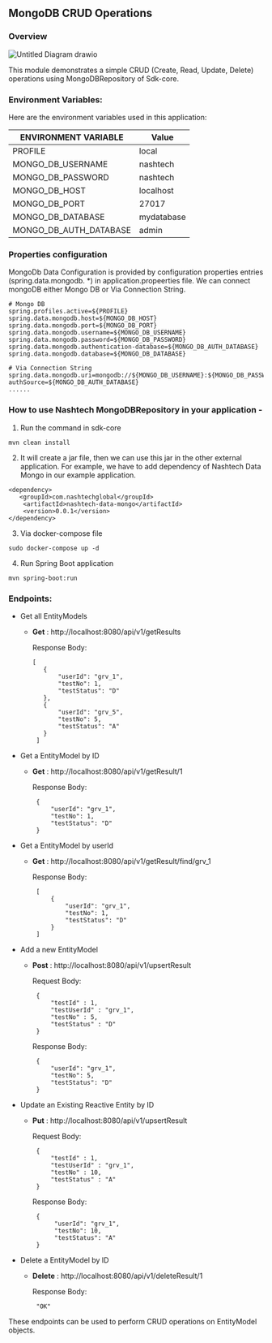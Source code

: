 ## MongoDB CRUD Operations

### Overview
![Untitled Diagram drawio](https://user-images.githubusercontent.com/87006481/235065193-fe50d2f2-8d53-4f25-9267-ed703ce2ef52.png)

This module demonstrates a simple CRUD (Create, Read, Update, Delete) operations using MongoDBRepository of Sdk-core.

### Environment Variables:
Here are the environment variables used in this application:

| ENVIRONMENT VARIABLE     | Value         |
|--------------------------|---------------|
| PROFILE                  | local         |
| MONGO_DB_USERNAME        | nashtech      |
| MONGO_DB_PASSWORD        | nashtech      |
| MONGO_DB_HOST            | localhost     |
| MONGO_DB_PORT            | 27017         |
| MONGO_DB_DATABASE        | mydatabase    |
| MONGO_DB_AUTH_DATABASE   | admin         |

### Properties configuration
 MongoDb Data Configuration is provided by configuration properties entries (spring.data.mongodb. *) in application.propeerties file.
 We can connect mongoDB either Mongo DB  or Via Connection String.

```
# Mongo DB
spring.profiles.active=${PROFILE}
spring.data.mongodb.host=${MONGO_DB_HOST}
spring.data.mongodb.port=${MONGO_DB_PORT}
spring.data.mongodb.username=${MONGO_DB_USERNAME}
spring.data.mongodb.password=${MONGO_DB_PASSWORD}
spring.data.mongodb.authentication-database=${MONGO_DB_AUTH_DATABASE}
spring.data.mongodb.database=${MONGO_DB_DATABASE}

# Via Connection String
spring.data.mongodb.uri=mongodb://${MONGO_DB_USERNAME}:${MONGO_DB_PASSWORD}@${MONGO_DB_HOST}:${MONGO_DB_PORT}/${MONGO_DB_DATABASE}?authSource=${MONGO_DB_AUTH_DATABASE}
......
```

### How to use Nashtech MongoDBRepository in your application -
1. Run the command in sdk-core

 ````
 mvn clean install 
 ````
2. It will create a jar file, then we can use this jar in the other external application.
   For example, we have to add dependency of Nashtech Data Mongo in our example application.

 ````
 <dependency>
    <groupId>com.nashtechglobal</groupId>
     <artifactId>nashtech-data-mongo</artifactId>
     <version>0.0.1</version>
 </dependency>
   ````   
3. Via docker-compose file

 ````
 sudo docker-compose up -d
 ````
4. Run Spring Boot application

 ````
 mvn spring-boot:run
 ````



### Endpoints:

- Get all EntityModels 
  - **Get** : http://localhost:8080/api/v1/getResults

    Response Body:
     ```
     [
        {
            "userId": "grv_1",
            "testNo": 1,
            "testStatus": "D"
        },
        {
            "userId": "grv_5",
            "testNo": 5,
            "testStatus": "A"
        }
      ]
    ```
- Get a EntityModel by ID
    - **Get** : http://localhost:8080/api/v1/getResult/1

      Response Body:
       ```
        {
            "userId": "grv_1",
            "testNo": 1,
            "testStatus": "D"
        }
       ```
- Get a EntityModel by userId
    - **Get** : http://localhost:8080/api/v1/getResult/find/grv_1

      Response Body:
       ```
        [
            {
                "userId": "grv_1",
                "testNo": 1,
                "testStatus": "D"
            }
        ]
       ```
- Add a new EntityModel 
    - **Post** : http://localhost:8080/api/v1/upsertResult

      Request Body:
       ```
        {
            "testId" : 1,
            "testUserId" : "grv_1",
            "testNo" : 5,
            "testStatus" : "D"
        }
       ```
      Response Body:
       ```
        {
            "userId": "grv_1",
            "testNo": 5,
            "testStatus": "D"
        }
       ```

- Update an Existing Reactive Entity by ID
    - **Put** : http://localhost:8080/api/v1/upsertResult

      Request Body:
        ```
         {
             "testId" : 1,
             "testUserId" : "grv_1",
             "testNo" : 10,
             "testStatus" : "A"
         }
        ```

      Response Body:
      ```
       {
            "userId": "grv_1",
            "testNo": 10,
            "testStatus": "A"
       }
      ```

- Delete a EntityModel by ID
    - **Delete** : http://localhost:8080/api/v1/deleteResult/1

      Response Body:
      ```
       "OK"
      ```
These endpoints can be used to perform CRUD operations on EntityModel objects.
